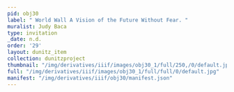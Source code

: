 ```yaml
---
pid: obj30
label: " World Wall A Vision of the Future Without Fear. "
muralist: Judy Baca
type: invitation
_date: n.d.
order: '29'
layout: dunitz_item
collection: dunitzproject
thumbnail: "/img/derivatives/iiif/images/obj30_1/full/250,/0/default.jpg"
full: "/img/derivatives/iiif/images/obj30_1/full/full/0/default.jpg"
manifest: "/img/derivatives/iiif/obj30/manifest.json"
---
```

